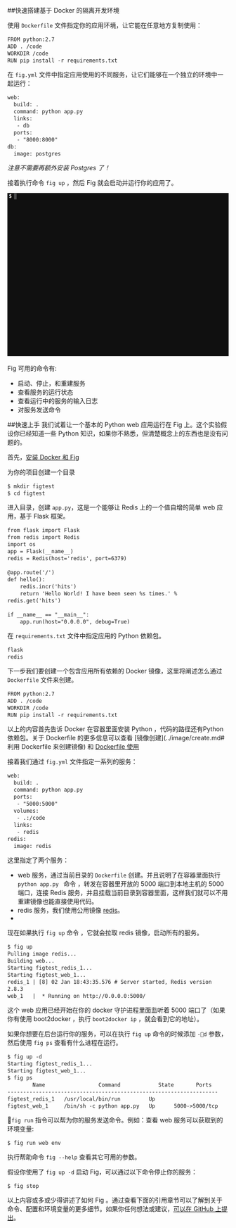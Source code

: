 ##快速搭建基于 Docker 的隔离开发环境

使用 `Dockerfile` 文件指定你的应用环境，让它能在任意地方复制使用：

```
FROM python:2.7
ADD . /code
WORKDIR /code
RUN pip install -r requirements.txt
```

在 `fig.yml` 文件中指定应用使用的不同服务，让它们能够在一个独立的环境中一起运行：

```  
web:
  build: .
  command: python app.py
  links:
   - db
  ports:
   - "8000:8000"
db:
  image: postgres
```
*注意不需要再额外安装 Postgres 了！*

接着执行命令 `fig up` ，然后 Fig 就会启动并运行你的应用了。

![Docker](../_images/fig-example-large.gif)

Fig 可用的命令有:   

* 启动、停止，和重建服务
* 查看服务的运行状态
* 查看运行中的服务的输入日志
* 对服务发送命令

##快速上手
我们试着让一个基本的 Python web 应用运行在 Fig 上。这个实验假设你已经知道一些 Python 知识，如果你不熟悉，但清楚概念上的东西也是没有问题的。

首先，[安装 Docker 和 Fig](install.md)  

为你的项目创建一个目录

```
$ mkdir figtest
$ cd figtest
```
进入目录，创建 `app.py`，这是一个能够让 Redis 上的一个值自增的简单 web 应用，基于 Flask 框架。  

```
from flask import Flask
from redis import Redis
import os
app = Flask(__name__)
redis = Redis(host='redis', port=6379)

@app.route('/')
def hello():
    redis.incr('hits')
    return 'Hello World! I have been seen %s times.' % redis.get('hits')

if __name__ == "__main__":
    app.run(host="0.0.0.0", debug=True)
```
在 `requirements.txt` 文件中指定应用的 Python 依赖包。   

```  
flask
redis
```
下一步我们要创建一个包含应用所有依赖的 Docker 镜像，这里将阐述怎么通过 `Dockerfile` 文件来创建。

```
FROM python:2.7
ADD . /code
WORKDIR /code
RUN pip install -r requirements.txt
```
以上的内容首先告诉 Docker 在容器里面安装 Python ，代码的路径还有Python 依赖包。关于 Dockerfile 的更多信息可以查看 [镜像创建](../image/create.md#利用 Dockerfile 来创建镜像) 和 [Dockerfile 使用](../dockerfile/README.md)

接着我们通过 `fig.yml` 文件指定一系列的服务：

```
web:
  build: .
  command: python app.py
  ports:
   - "5000:5000"
  volumes:
   - .:/code
  links:
   - redis
redis:
  image: redis
  ```
这里指定了两个服务：  

* web 服务，通过当前目录的 `Dockerfile` 创建。并且说明了在容器里面执行`python app.py ` 命令 ，转发在容器里开放的 5000 端口到本地主机的 5000 端口，连接 Redis 服务，并且挂载当前目录到容器里面，这样我们就可以不用重建镜像也能直接使用代码。
* redis 服务，我们使用公用镜像 [redis](https://registry.hub.docker.com/_/redis/)。  
* 
现在如果执行 `fig up` 命令 ，它就会拉取 redis 镜像，启动所有的服务。

```
$ fig up
Pulling image redis...
Building web...
Starting figtest_redis_1...
Starting figtest_web_1...
redis_1 | [8] 02 Jan 18:43:35.576 # Server started, Redis version 2.8.3
web_1   |  * Running on http://0.0.0.0:5000/
```
这个 web 应用已经开始在你的 docker 守护进程里面监听着 5000 端口了（如果你有使用 boot2docker ，执行 `boot2docker ip` ，就会看到它的地址）。

如果你想要在后台运行你的服务，可以在执行 `fig up` 命令的时候添加 `-d` 参数，然后使用 `fig ps` 查看有什么进程在运行。

```
$ fig up -d
Starting figtest_redis_1...
Starting figtest_web_1...
$ fig ps
        Name                 Command            State       Ports
-------------------------------------------------------------------
figtest_redis_1   /usr/local/bin/run         Up
figtest_web_1     /bin/sh -c python app.py   Up      5000->5000/tcp
```

`fig run` 指令可以帮为你的服务发送命令。例如：查看 web 服务可以获取到的环境变量:

```
$ fig run web env
```
执行帮助命令 `fig --help` 查看其它可用的参数。

假设你使用了 `fig up -d` 启动 Fig，可以通过以下命令停止你的服务：

```
$ fig stop
```
以上内容或多或少得讲述了如何 Fig 。通过查看下面的引用章节可以了解到关于命令、配置和环境变量的更多细节。如果你任何想法或建议，[可以在 GitHub 上提出](https://github.com/docker/fig)。

